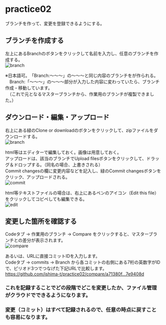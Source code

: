 # practice02
ブランチを作って、変更を登録できるようにする。  
  
## ブランチを作成する
左上にあるBranchのボタンをクリックして名前を入力し、任意のブランチを作成する。  
![branch](https://user-images.githubusercontent.com/61729632/78203311-a09f4200-74d1-11ea-8a08-71ac070b5c83.jpg)  
  
※日本語可。　「Branch:～～～」の～～～と同じ内容のブランチをが作られる。  
　Branch:「～～～」の～～～部分が入力した内容に変わっていたら、ブランチ作成・移動しています。  
　（これで元となるマスターブランチから、作業用のブランチが複製できました。）  
  
## ダウンロード・編集・アップロード
右上にある緑のClone or downloadのボタンをクリックして、zipファイルをダウンロードする。  
![branch](https://user-images.githubusercontent.com/61729632/78203311-a09f4200-74d1-11ea-8a08-71ac070b5c83.jpg)
  
html等はエディターで編集しておく。画像は用意しておく。  
アップロードは、該当のブランチでUpload filesボタンをクリックして、ドラッグ＆ドロップする。（同名の場合、上書きされる）  
Commit changesの欄に変更内容などを記入し、緑のCommit changesボタンをクリック、アップロードされる。  
![commit](https://user-images.githubusercontent.com/61729632/78203541-405cd000-74d2-11ea-894b-44a0f70ecd82.jpg)
  
html等テキストファイルの場合は、右上にあるペンのアイコン（Edit this file）をクリックしてコピペしても編集できる。  
![edit](https://user-images.githubusercontent.com/61729632/78203604-64b8ac80-74d2-11ea-87a5-66c1c70e9003.jpg)
  
## 変更した箇所を確認する
Codeタブ → 作業用のブランチ → Compare をクリックすると、マスターブランチとの差分が表示されます。  
![compare](https://user-images.githubusercontent.com/61729632/78203659-84e86b80-74d2-11ea-8492-7b651b552a16.jpg)

あるいは、URLに直接コミットIDを入力します。  
Codeタブ → commits → Branch から各コミットの右側にある7桁の英数字がIDで、ピリオド3つでつなげた下記URLで比較します。  
https://github.com/ishima-t/practice02/compare/a71380f...7e9408d  
  
### これを記録することでどの段階でどこを変更したか、ファイル管理がクラウドでできるようになります。
### 変更（コミット）はすべて記録されるので、任意の時点に戻すことも容易になります。
